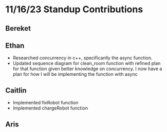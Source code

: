 # 11/16/23 Standup Contributions

## Bereket

## Ethan
- Researched concurrency in c++, specificanlly the async function.
- Updated sequence diagram for clean_room function with refined plan for that function given better knowledge on concurrency. I now have a plan for how I will be implementing the function with async

## Caitlin
- Implemented fixRobot function
- Implemented chargeRobot function

## Aris
